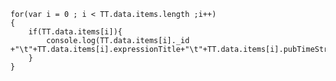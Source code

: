     for(var i = 0 ; i < TT.data.items.length ;i++)
    {
    	if(TT.data.items[i]){
    		console.log(TT.data.items[i]._id +"\t"+TT.data.items[i].expressionTitle+"\t"+TT.data.items[i].pubTimeString+"\t"+TT.data.items[i].title_t+"\t"+TT.data.items[i].titleString+"\t"+TT.data.items[i].title.value);
    	}
    }
